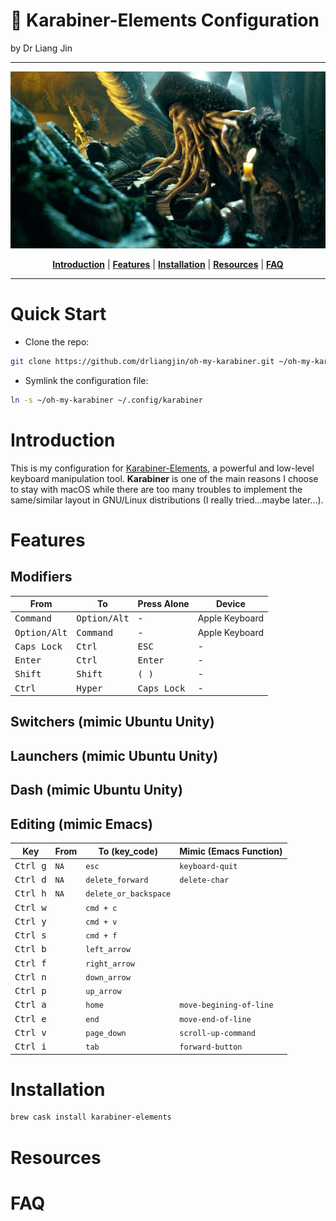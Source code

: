 # :musical_keyboard: Karabiner-Elements Configuration
by Dr Liang Jin

- - -

<p align="center"><img src="/assets/images/davy_jones.jpg" alt="davy_jones"/></p>
<p align="center">
  <b><a href="#introduction">Introduction</a></b>
  |
  <b><a href="#features">Features</a></b>
  |
  <b><a href="#installation">Installation</a></b>
  |
  <b><a href="#resources">Resources</a></b>  
  |
  <b><a href="#features">FAQ</a></b>  
</p>

- - -

# Quick Start

- Clone the repo:
```bash
git clone https://github.com/drliangjin/oh-my-karabiner.git ~/oh-my-karabiner
```
- Symlink the configuration file:
```bash
ln -s ~/oh-my-karabiner ~/.config/karabiner
```

# Introduction

This is my configuration for [Karabiner-Elements](https://pqrs.org/osx/karabiner/), a powerful and low-level keyboard manipulation tool. **Karabiner** is one of the main reasons I choose to stay with macOS while there are too many troubles to implement the same/similar layout in GNU/Linux distributions (I really tried...maybe later...).

# Features

## Modifiers

| From                    | To                      | Press Alone                   | Device         |
|-------------------------|-------------------------|-------------------------------|----------------|
| <kbd> Command </kbd>    | <kbd> Option/Alt </kbd> | -                             | Apple Keyboard |
| <kbd> Option/Alt </kbd> | <kbd> Command </kbd>    | -                             | Apple Keyboard |
| <kbd> Caps Lock </kbd>  | <kbd> Ctrl </kbd>       | <kbd> ESC </kbd>              | -              |
| <kbd> Enter </kbd>      | <kbd> Ctrl </kbd>       | <kbd> Enter </kbd>            | -              |
| <kbd> Shift </kbd>      | <kbd> Shift </kbd>      | <kbd> ( </kbd> <kbd> ) </kbd> | -              |
| <kbd> Ctrl </kbd>       | <kbd> Hyper </kbd>      | <kbd> Caps Lock </kbd>        | -              |

## Switchers (mimic Ubuntu Unity)


## Launchers (mimic Ubuntu Unity)

## Dash (mimic Ubuntu Unity)

## Editing (mimic Emacs)

| Key                              | From | To (key_code)    | Mimic (Emacs Function)  |
|----------------------------------|--------|----------------|-----------------|
| <kbd> Ctrl </kbd> <kbd> g </kbd> | `NA`   | `esc`            | `keyboard-quit` |
| <kbd> Ctrl </kbd> <kbd> d </kbd> | `NA`   | `delete_forward` | `delete-char`   |
| <kbd> Ctrl </kbd> <kbd> h </kbd> | `NA`  | `delete_or_backspace`  |                 |
| <kbd> Ctrl </kbd> <kbd> w </kbd> |      | `cmd + c`               |                 |
| <kbd> Ctrl </kbd> <kbd> y </kbd> |      | `cmd + v`               |                 |
| <kbd> Ctrl </kbd> <kbd> s </kbd> |      | `cmd + f`               |                 |
| <kbd> Ctrl </kbd> <kbd> b </kbd> |      | `left_arrow`               |                 |
| <kbd> Ctrl </kbd> <kbd> f </kbd> |      | `right_arrow`               |                 |
| <kbd> Ctrl </kbd> <kbd> n </kbd> |      | `down_arrow`               |                 |
| <kbd> Ctrl </kbd> <kbd> p </kbd> |      | `up_arrow`               |                 |
| <kbd> Ctrl </kbd> <kbd> a </kbd> |      | `home`         |    `move-begining-of-line`             |
| <kbd> Ctrl </kbd> <kbd> e </kbd> |      | `end`            | `move-end-of-line`                |
| <kbd> Ctrl </kbd> <kbd> v </kbd> |      | `page_down`      | `scroll-up-command`                |
| <kbd> Ctrl </kbd> <kbd> i </kbd> |      | `tab`            | `forward-button`        |

# Installation
```bash
brew cask install karabiner-elements
```

# Resources

# FAQ
